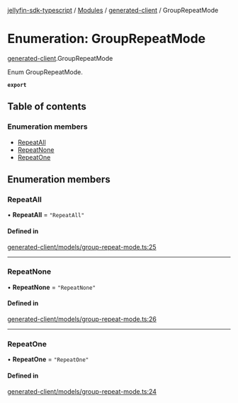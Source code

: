 [jellyfin-sdk-typescript](../README.md) / [Modules](../modules.md) / [generated-client](../modules/generated_client.md) / GroupRepeatMode

# Enumeration: GroupRepeatMode

[generated-client](../modules/generated_client.md).GroupRepeatMode

Enum GroupRepeatMode.

**`export`**

## Table of contents

### Enumeration members

- [RepeatAll](generated_client.GroupRepeatMode.md#repeatall)
- [RepeatNone](generated_client.GroupRepeatMode.md#repeatnone)
- [RepeatOne](generated_client.GroupRepeatMode.md#repeatone)

## Enumeration members

### RepeatAll

• **RepeatAll** = `"RepeatAll"`

#### Defined in

[generated-client/models/group-repeat-mode.ts:25](https://github.com/thornbill/jellyfin-sdk-typescript/blob/7534c86/src/generated-client/models/group-repeat-mode.ts#L25)

___

### RepeatNone

• **RepeatNone** = `"RepeatNone"`

#### Defined in

[generated-client/models/group-repeat-mode.ts:26](https://github.com/thornbill/jellyfin-sdk-typescript/blob/7534c86/src/generated-client/models/group-repeat-mode.ts#L26)

___

### RepeatOne

• **RepeatOne** = `"RepeatOne"`

#### Defined in

[generated-client/models/group-repeat-mode.ts:24](https://github.com/thornbill/jellyfin-sdk-typescript/blob/7534c86/src/generated-client/models/group-repeat-mode.ts#L24)
